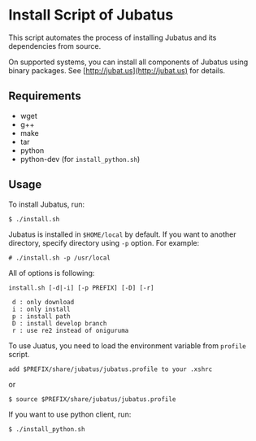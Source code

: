 Install Script of Jubatus
=========================

This script automates the process of installing Jubatus and its dependencies from source.

On supported systems, you can install all components of Jubatus using binary packages. See [http://jubat.us](http://jubat.us) for details.


Requirements
------------

* wget
* g++
* make
* tar
* python
* python-dev (for `install_python.sh`)


Usage
-----

To install Jubatus, run:

```
$ ./install.sh
```

Jubatus is installed in `$HOME/local` by default. If you want to another directory, specify directory using `-p` option.
For example:

```
# ./install.sh -p /usr/local
```

All of options is following:

```
install.sh [-d|-i] [-p PREFIX] [-D] [-r]

 d : only download
 i : only install
 p : install path
 D : install develop branch
 r : use re2 instead of oniguruma
```

To use Juatus, you need to load the environment variable from `profile` script.

```
add $PREFIX/share/jubatus/jubatus.profile to your .xshrc
```

or

```
$ source $PREFIX/share/jubatus/jubatus.profile
```


If you want to use python client, run:

```
$ ./install_python.sh
```
